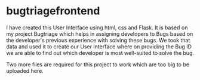 # bugtriagefrontend
I have created this User Interface using html, css and Flask.
It is based on my project Bugtriage which helps in assigning developers to Bugs based on the developer's previous experience with solving these bugs.
We took that data and used it to create our User Interface where on providing the Bug ID we are able to find out which developer is most well-suited to solve the bug.

Two more files are required for this project to work which are too big to be uploaded here.
